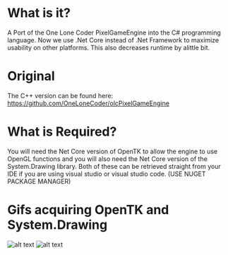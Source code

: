 # What is it?
A Port of the One Lone Coder PixelGameEngine into the C# programming language. Now we use 
.Net Core instead of .Net Framework to maximize usability on other platforms. This also
decreases runtime by alittle bit.

# Original
The C++ version can be found here: https://github.com/OneLoneCoder/olcPixelGameEngine

# What is Required?
You will need the Net Core version of OpenTK to allow the engine to use OpenGL functions and
you will also need the Net Core version of the System.Drawing library. Both of these can be retrieved straight
from your IDE if you are using visual studio or visual studio code. (USE NUGET PACKAGE MANAGER)

# Gifs acquiring OpenTK and System.Drawing
![alt text](https://i.imgur.com/RtYa9AR.gif)
![alt text](https://i.imgur.com/rRDdgQi.gif)
